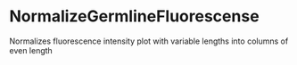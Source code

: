 # NormalizeGermlineFluorescense
Normalizes fluorescence intensity plot with variable lengths into columns of even length 
